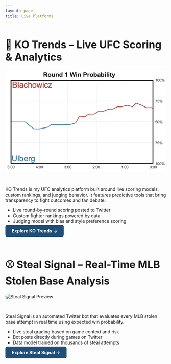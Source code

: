```yaml
---
layout: page
title: Live Platforms
---
```


<h1 style="font-size: 32px; font-weight: bold;">🧠 KO Trends – Live UFC Scoring & Analytics</h1>

<div style="display: flex; gap: 30px; flex-wrap: wrap; align-items: flex-start; margin-bottom: 60px;">

  <!-- Image or tweet embed -->
  <div style="flex: 1; min-width: 300px;">
    <img src="/assets/ufc/round1.png" alt="KO Trends Preview" style="width: 100%; border-radius: 8px;" />
    <!-- Or embed tweet if preferred -->
    <!-- <blockquote class="twitter-tweet"><a href="https://twitter.com/YOURHANDLE/status/EXAMPLE"></a></blockquote> -->
  </div>

  <!-- Text content -->
  <div style="flex: 1; min-width: 300px;">
    <p>
      KO Trends is my UFC analytics platform built around live scoring models, custom rankings, and judging behavior. 
      It features predictive tools that bring transparency to fight outcomes and fan debate.
    </p>
    <ul>
      <li>Live round-by-round scoring posted to Twitter</li>
      <li>Custom fighter rankings powered by data</li>
      <li>Judging model with bias and style preference scoring</li>
    </ul>
    <p>
      <a href="/platforms/ko-trends" style="background-color: #1F4E79; color: white; padding: 10px 20px; border-radius: 6px; text-decoration: none; font-weight: bold;">Explore KO Trends →</a>
    </p>
  </div>
</div>


<h1 style="font-size: 32px; font-weight: bold;">⚾ Steal Signal – Real-Time MLB Stolen Base Analysis</h1>

<div style="display: flex; gap: 30px; flex-wrap: wrap; align-items: flex-start;">

  <!-- Image or tweet -->
  <div style="flex: 1; min-width: 300px;">
    <img src="/assets/images/steal_signal_preview.png" alt="Steal Signal Preview" style="width: 100%; border-radius: 8px;" />
  </div>

  <!-- Text content -->
  <div style="flex: 1; min-width: 300px;">
    <p>
      Steal Signal is an automated Twitter bot that evaluates every MLB stolen base attempt in real time using expected win probability.
    </p>
    <ul>
      <li>Live steal grading based on game context and risk</li>
      <li>Bot posts directly during games on Twitter</li>
      <li>Data model trained on thousands of steal attempts</li>
    </ul>
    <p>
      <a href="/platforms/steal-signal" style="background-color: #1F4E79; color: white; padding: 10px 20px; border-radius: 6px; text-decoration: none; font-weight: bold;">Explore Steal Signal →</a>
    </p>
  </div>
</div>
 
